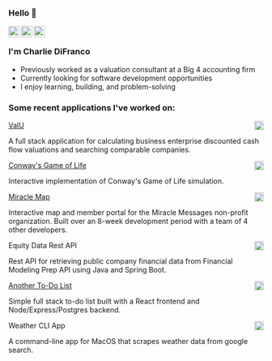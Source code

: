 ### Hello 👋

<a href="https://www.linkedin.com/in/charlie-difranco/">
  <img align="left" alt="Charlie's LinkedIn" width="22px" src="https://cdn.jsdelivr.net/npm/simple-icons@v3/icons/linkedin.svg" />
</a>

<a href="https://github.com/cdifranco1/">
  <img align="left" alt="Charlie's Github" width="22px" src="https://cdn.jsdelivr.net/npm/simple-icons@v3/icons/github.svg" />
</a>

<a href="https://leetcode.com/cdifranco/">
  <img align="left" alt="Charlie's Leetcode" width="22px" src="https://cdn.jsdelivr.net/npm/simple-icons@v3/icons/leetcode.svg" />
</a>

<br />

### I'm Charlie DiFranco
- Previously worked as a valuation consultant at a Big 4 accounting firm
- Currently looking for software development opportunities
- I enjoy learning, building, and problem-solving


### Some recent applications I've worked on: 

<div>
  <a href="https://valuation-swart.vercel.app/">
    <span>ValU</span>
  </a>
  <a href="https://github.com/cdifranco1/valuation-backend">
      <img align="right" alt="Charlie's Github" width="18px" src="https://cdn.jsdelivr.net/npm/simple-icons@v3/icons/github.svg" />
  </a>
</div>
<p>A full stack application for calculating business enterprise discounted cash flow valuations and searching comparable companies.</p>  

<div>
  <a href="https://conway-game-of-life-nine.vercel.app/">
    <span>Conway's Game of Life</span>
   </a>
  <a href="https://github.com/cdifranco1/conway-game-of-life">
      <img align="right" alt="Charlie's Github" width="18px" src="https://cdn.jsdelivr.net/npm/simple-icons@v3/icons/github.svg" />
  </a>
</div>
<p>Interactive implementation of Conway's Game of Life simulation.</p>

<div>
  <a href="https://production.d3iery6e42ccvf.amplifyapp.com/">
    <span>Miracle Map</span>
   </a>
  <a href="https://github.com/Lambda-School-Labs/miracle-messages-fe">
      <img align="right" alt="Charlie's Github" width="18px" src="https://cdn.jsdelivr.net/npm/simple-icons@v3/icons/github.svg" />
  </a>
</div>
<p>Interactive map and member portal for the Miracle Messages non-profit organization. Built over an 8-week development period with a team of 4 other developers.</p>

<div>
  <span>Equity Data Rest API</span>
  <a href="https://github.com/cdifranco1/stock_data">
      <img align="right" alt="Charlie's Github" width="18px" src="https://cdn.jsdelivr.net/npm/simple-icons@v3/icons/github.svg" />
   </a>
</div>
<p>Rest API for retrieving public company financial data from Financial Modeling Prep API using Java and Spring Boot.</p>


<div>
  <a href="https://todo-list-frontend.vercel.app/">
    <span>Another To-Do List</span>
   </a>
    <a href="https://github.com/cdifranco1/todo-list-backend">
      <img align="right" alt="Charlie's Github" width="18px" src="https://cdn.jsdelivr.net/npm/simple-icons@v3/icons/github.svg" />
   </a>
</div>
<p>Simple full stack to-do list built with a React frontend and Node/Express/Postgres backend.</p>


<div>
  <span>Weather CLI App</span>
  <a href="https://github.com/cdifranco1/weather_cli">
    <img align="right" alt="Charlie's Github" width="18px" src="https://cdn.jsdelivr.net/npm/simple-icons@v3/icons/github.svg" />
  </a>
</div>
<p>A command-line app for MacOS that scrapes weather data from google search.</p> 
